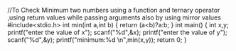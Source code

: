 //To Check Minimum two numbers using a function and ternary operator ,using return values while passing arguments also by using mirror values
#include<stdio.h>
int min(int a,int b)
{
    return (a<b)?a:b;
}
int main()
{
   int x,y;
   printf("enter the value of x");
   scanf("%d",&x);
   printf("enter the value of y");
   scanf("%d",&y);
   printf("minimum:%d \n",min(x,y));
    return 0;
}
